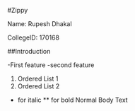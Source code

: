 #Zippy

Name: Rupesh Dhakal

CollegeID: 170168

##Introduction

-First feature 
-second feature 

1. Ordered List 1
2. Ordered List 2

* for italic
** for bold
Normal Body Text